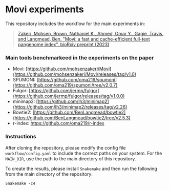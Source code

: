 # Movi experiments

This repository includes the workflow for the main experiments in:
>[Zakeri, Mohsen, Brown, Nathaniel K., Ahmed, Omar Y., Gagie, Travis, and Langmead, Ben. "Movi: a fast and cache-efficient full-text pangenome index". bioRxiv preprint (2023)](https://www.biorxiv.org/content/10.1101/2023.11.04.565615v2)

### Main tools benchmarkeed in the experiments on the paper

- Movi: [https://github.com/mohsenzakeri/Movi](https://github.com/mohsenzakeri/Movi/releases/tag/v1.0)
- SPUMONI: [https://github.com/oma219/spumoni](https://github.com/oma219/spumoni/tree/v2.0.7)
- Fulgor: [https://github.com/jermp/fulgor](https://github.com/jermp/fulgor/releases/tag/v1.0.0)
- minimap2: [https://github.com/lh3/minimap2](https://github.com/lh3/minimap2/releases/tag/v2.26)
- Bowtie2: [https://github.com/BenLangmead/bowtie2](https://github.com/BenLangmead/bowtie2/tree/v2.5.3)
- r-index: https://github.com/oma219/r-index

### Instructions
After cloning the repository, please modify the config file `workflow/config.yaml` to include the correct paths on your system. For the `MAIN_DIR`, use the path to the main directory of this repository.

To create the results, please install `Snakemake` and then run the following from the main directory of the repository:
```
Snakemake -c4
```

